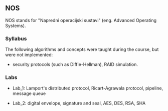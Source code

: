 ## NOS

NOS stands for "Napredni operacijski sustavi" (eng. Advanced Operating Systems).

### Syllabus

The following algorithms and concepts were taught during the course, but were not implemented:
* security protocols (such as Diffie-Hellman), RAID simulation.

### Labs

* Lab_1: Lamport's distributed protocol, Ricart-Agrawala protocol, pipeline, message queue

* Lab_2: digital envelope, signature and seal, AES, DES, RSA, SHA
